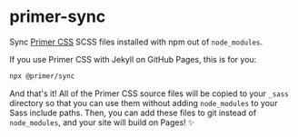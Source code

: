 # primer-sync

Sync [Primer CSS](https://github.com/primer/primer) SCSS files installed with npm out of `node_modules`.

If you use Primer CSS with Jekyll on GitHub Pages, this is for you:

```sh
npx @primer/sync
```

And that's it! All of the Primer CSS source files will be copied to your `_sass` directory so that you can use them without adding `node_modules` to your Sass include paths. Then, you can add these files to git instead of `node_modules`, and your site will build on Pages! :sparkles:
